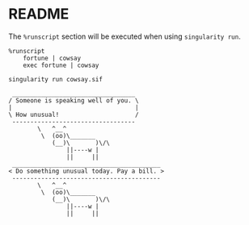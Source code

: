 # README

The `%runscript` section will be executed when using `singularity run`.

```
%runscript
    fortune | cowsay
    exec fortune | cowsay
```
```console
singularity run cowsay.sif
```
```
 __________________________________
/ Someone is speaking well of you. \
|                                  |
\ How unusual!                     /
 ----------------------------------
        \   ^__^
         \  (oo)\_______
            (__)\       )\/\
                ||----w |
                ||     ||
 _________________________________________
< Do something unusual today. Pay a bill. >
 -----------------------------------------
        \   ^__^
         \  (oo)\_______
            (__)\       )\/\
                ||----w |
                ||     ||
```
